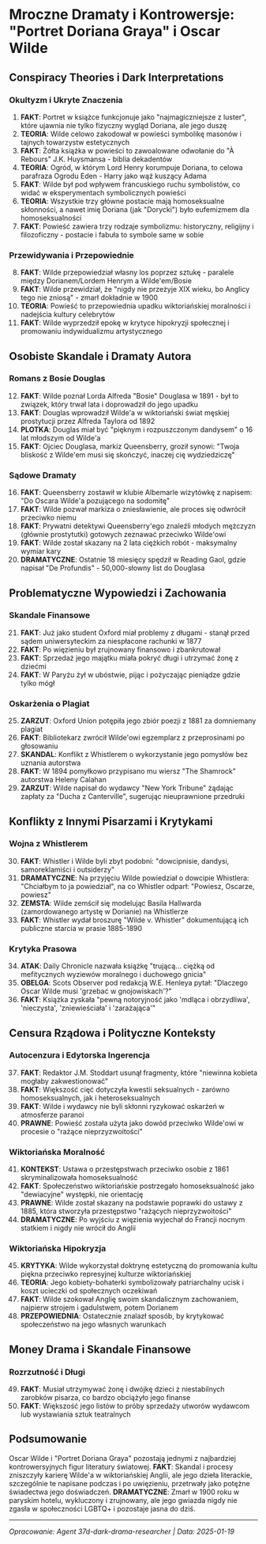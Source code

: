 # Mroczne Dramaty i Kontrowersje: "Portret Doriana Graya" i Oscar Wilde

## Conspiracy Theories i Dark Interpretations

### Okultyzm i Ukryte Znaczenia
1. **FAKT**: Portret w książce funkcjonuje jako "najmagiczniejsze z luster", które ujawnia nie tylko fizyczny wygląd Doriana, ale jego duszę
2. **TEORIA**: Wilde celowo zakodował w powieści symbolikę masonów i tajnych towarzystw estetycznych
3. **FAKT**: Żółta książka w powieści to zawoalowane odwołanie do "À Rebours" J.K. Huysmansa - biblia dekadentów
4. **TEORIA**: Ogród, w którym Lord Henry korumpuje Doriana, to celowa parafraza Ogrodu Eden - Harry jako wąż kuszący Adama
5. **FAKT**: Wilde był pod wpływem francuskiego ruchu symbolistów, co widać w eksperymentach symbolicznych powieści
6. **TEORIA**: Wszystkie trzy główne postacie mają homoseksualne skłonności, a nawet imię Doriana (jak "Dorycki") było eufemizmem dla homoseksualności
7. **FAKT**: Powieść zawiera trzy rodzaje symbolizmu: historyczny, religijny i filozoficzny - postacie i fabuła to symbole same w sobie

### Przewidywania i Przepowiednie
8. **FAKT**: Wilde przepowiedział własny los poprzez sztukę - paralele między Dorianem/Lordem Henrym a Wilde'em/Bosie
9. **FAKT**: Wilde przewidział, że "nigdy nie przeżyje XIX wieku, bo Anglicy tego nie zniosą" - zmarł dokładnie w 1900
10. **TEORIA**: Powieść to przepowiednia upadku wiktoriańskiej moralności i nadejścia kultury celebrytów
11. **FAKT**: Wilde wyprzedził epokę w krytyce hipokryzji społecznej i promowaniu indywidualizmu artystycznego

## Osobiste Skandale i Dramaty Autora

### Romans z Bosie Douglas
12. **FAKT**: Wilde poznał Lorda Alfreda "Bosie" Douglasa w 1891 - był to związek, który trwał lata i doprowadził do jego upadku
13. **FAKT**: Douglas wprowadził Wilde'a w wiktoriański świat męskiej prostytucji przez Alfreda Taylora od 1892
14. **PLOTKA**: Douglas miał być "pięknym i rozpuszczonym dandysem" o 16 lat młodszym od Wilde'a
15. **FAKT**: Ojciec Douglasa, markiz Queensberry, groził synowi: "Twoja bliskość z Wilde'em musi się skończyć, inaczej cię wydziedziczę"

### Sądowe Dramaty
16. **FAKT**: Queensberry zostawił w klubie Albemarle wizytówkę z napisem: "Do Oscara Wilde'a pozującego na sodomitę"
17. **FAKT**: Wilde pozwał markiza o zniesławienie, ale proces się odwrócił przeciwko niemu
18. **FAKT**: Prywatni detektywi Queensberry'ego znaleźli młodych mężczyzn (głównie prostytutki) gotowych zeznawać przeciwko Wilde'owi
19. **FAKT**: Wilde został skazany na 2 lata ciężkich robót - maksymalny wymiar kary
20. **DRAMATYCZNE**: Ostatnie 18 miesięcy spędził w Reading Gaol, gdzie napisał "De Profundis" - 50,000-słowny list do Douglasa

## Problematyczne Wypowiedzi i Zachowania

### Skandale Finansowe
21. **FAKT**: Już jako student Oxford miał problemy z długami - stanął przed sądem uniwersyteckim za niespłacone rachunki w 1877
22. **FAKT**: Po więzieniu był zrujnowany finansowo i zbankrutował
23. **FAKT**: Sprzedaż jego majątku miała pokryć długi i utrzymać żonę z dziećmi
24. **FAKT**: W Paryżu żył w ubóstwie, pijąc i pożyczając pieniądze gdzie tylko mógł

### Oskarżenia o Plagiat
25. **ZARZUT**: Oxford Union potępiła jego zbiór poezji z 1881 za domniemany plagiat
26. **FAKT**: Bibliotekarz zwrócił Wilde'owi egzemplarz z przeprosinami po głosowaniu
27. **SKANDAL**: Konflikt z Whistlerem o wykorzystanie jego pomysłów bez uznania autorstwa
28. **FAKT**: W 1894 pomyłkowo przypisano mu wiersz "The Shamrock" autorstwa Heleny Calahan
29. **ZARZUT**: Wilde napisał do wydawcy "New York Tribune" żądając zapłaty za "Ducha z Canterville", sugerując nieuprawnione przedruki

## Konflikty z Innymi Pisarzami i Krytykami

### Wojna z Whistlerem
30. **FAKT**: Whistler i Wilde byli zbyt podobni: "dowcipnisie, dandysi, samoreklamiści i outsiderzy"
31. **DRAMATYCZNE**: Na przyjęciu Wilde powiedział o dowcipie Whistlera: "Chciałbym to ja powiedział", na co Whistler odparł: "Powiesz, Oscarze, powiesz"
32. **ZEMSTA**: Wilde zemścił się modelując Basila Hallwarda (zamordowanego artystę w Dorianie) na Whistlerze
33. **FAKT**: Whistler wydał broszurę "Wilde v. Whistler" dokumentującą ich publiczne starcia w prasie 1885-1890

### Krytyka Prasowa
34. **ATAK**: Daily Chronicle nazwała książkę "trującą... ciężką od mefitycznych wyziewów moralnego i duchowego gnicia"
35. **OBELGA**: Scots Observer pod redakcją W.E. Henleya pytał: "Dlaczego Oscar Wilde musi 'grzebać w gnojowiskach'?"
36. **FAKT**: Książka zyskała "pewną notoryjność jako 'mdląca i obrzydliwa', 'nieczysta', 'zniewieściała' i 'zarażająca'"

## Censura Rządowa i Polityczne Konteksty

### Autocenzura i Edytorska Ingerencja
37. **FAKT**: Redaktor J.M. Stoddart usunął fragmenty, które "niewinna kobieta mogłaby zakwestionować"
38. **FAKT**: Większość cięć dotyczyła kwestii seksualnych - zarówno homoseksualnych, jak i heteroseksualnych
39. **FAKT**: Wilde i wydawcy nie byli skłonni ryzykować oskarżeń w atmosferze paranoi
40. **PRAWNE**: Powieść została użyta jako dowód przeciwko Wilde'owi w procesie o "rażące nieprzyzwoitości"

### Wiktoriańska Moralność
41. **KONTEKST**: Ustawa o przestępstwach przeciwko osobie z 1861 skryminalizowała homoseksualność
42. **FAKT**: Społeczeństwo wiktoriańskie postrzegało homoseksualność jako "dewiacyjne" występki, nie orientację
43. **PRAWNE**: Wilde został skazany na podstawie poprawki do ustawy z 1885, która stworzyła przestępstwo "rażących nieprzyzwoitości"
44. **DRAMATYCZNE**: Po wyjściu z więzienia wyjechał do Francji nocnym statkiem i nigdy nie wrócił do Anglii

### Wiktoriańska Hipokryzja
45. **KRYTYKA**: Wilde wykorzystał doktrynę estetyczną do promowania kultu piękna przeciwko represyjnej kulturze wiktoriańskiej
46. **TEORIA**: Jego kobiety-bohaterki symbolizowały patriarchalny ucisk i koszt ucieczki od społecznych oczekiwań
47. **FAKT**: Wilde szokował Anglię swoim skandalicznym zachowaniem, najpierw strojem i gadulstwem, potem Dorianem
48. **PRZEPOWIEDNIA**: Ostatecznie znalazł sposób, by krytykować społeczeństwo na jego własnych warunkach

## Money Drama i Skandale Finansowe

### Rozrzutność i Długi
49. **FAKT**: Musiał utrzymywać żonę i dwójkę dzieci z niestabilnych zarobków pisarza, co bardzo obciążyło jego finanse
50. **FAKT**: Większość jego listów to próby sprzedaży utworów wydawcom lub wystawiania sztuk teatralnych

## Podsumowanie

Oscar Wilde i "Portret Doriana Graya" pozostają jednymi z najbardziej kontrowersyjnych figur literatury światowej. **FAKT**: Skandal i procesy zniszczyły karierę Wilde'a w wiktoriańskiej Anglii, ale jego dzieła literackie, szczególnie te napisane podczas i po uwięzieniu, przetrwały jako potężne świadectwa jego doświadczeń. **DRAMATYCZNE**: Zmarł w 1900 roku w paryskim hotelu, wykluczony i zrujnowany, ale jego gwiazda nigdy nie zgasła w społeczności LGBTQ+ i pozostaje jasna do dziś.

---
*Opracowanie: Agent 37d-dark-drama-researcher | Data: 2025-01-19*
